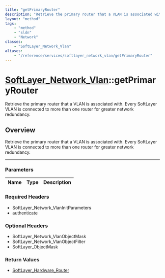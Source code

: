 ```yaml
---
title: "getPrimaryRouter"
description: "Retrieve the primary router that a VLAN is associated with. Every SoftLayer VLAN is connected to more than one router fo... "
layout: "method"
tags:
    - "method"
    - "sldn"
    - "Network"
classes:
    - "SoftLayer_Network_Vlan"
aliases:
    - "/reference/services/softlayer_network_vlan/getPrimaryRouter"
---
```

# [SoftLayer_Network_Vlan](/reference/services/SoftLayer_Network_Vlan)::getPrimaryRouter

Retrieve the primary router that a VLAN is associated with. Every SoftLayer VLAN is connected to more than one router for greater network redundancy.


## Overview 
Retrieve the primary router that a VLAN is associated with. Every SoftLayer VLAN is connected to more than one router for greater network redundancy.

-----

### Parameters 
|Name | Type | Description |
| --- | --- | --- |


### Required Headers
* SoftLayer_Network_VlanInitParameters
* authenticate


### Optional Headers
* SoftLayer_Network_VlanObjectMask
* SoftLayer_Network_VlanObjectFilter
* SoftLayer_ObjectMask

### Return Values
* <a href='/reference/datatypes/SoftLayer_Hardware_Router'>SoftLayer_Hardware_Router </a>




